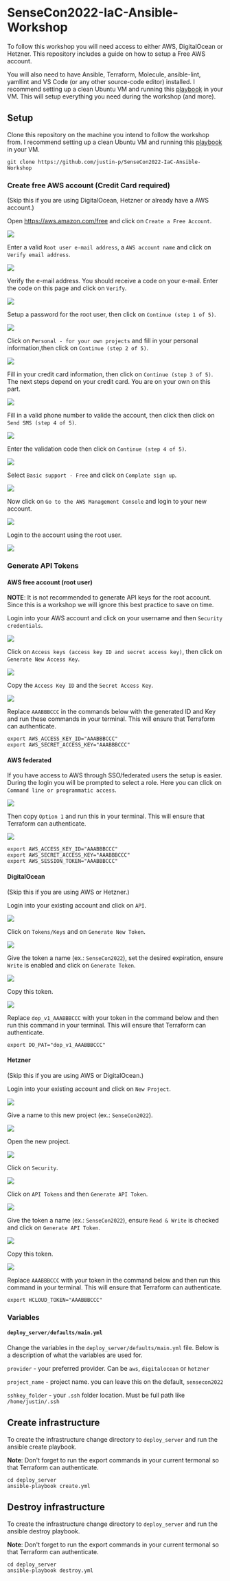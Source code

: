 # SenseCon2022-IaC-Ansible-Workshop

To follow this workshop you will need access to either AWS, DigitalOcean or Hetzner. This repository includes a guide on how to setup a Free AWS account.

You will also need to have Ansible, Terraform, Molecule, ansible-lint, yamllint and VS Code (or any other source-code editor) installed. I recommend setting up a clean Ubuntu VM and running this [playbook](https://github.com/justin-p/ansible-playbook-terraform-workstation#installation) in your VM. This will setup everything you need during the workshop (and more).

## Setup

Clone this repository on the machine you intend to follow the workshop from. I recommend setting up a clean Ubuntu VM and running this [playbook](https://github.com/justin-p/ansible-playbook-terraform-workstation#installation) in your VM.

```
git clone https://github.com/justin-p/SenseCon2022-IaC-Ansible-Workshop
```

### Create free AWS account (Credit Card required)

(Skip this if you are using DigitalOcean, Hetzner or already have a AWS account.)

Open https://aws.amazon.com/free and click on `Create a Free Account`.

![](_img/aws/create_free_user/2022-05-30_15-32.png)

Enter a valid `Root user e-mail address`, a `AWS account name` and click on `Verify email address`.

![](_img/aws/create_free_user/2022-05-30_15-33.png)

Verify the e-mail address. You should receive a code on your e-mail. Enter the code on this page and click on `Verify`.

![](_img/aws/create_free_user/2022-05-30_15-34.png)

Setup a password for the root user, then click on `Continue (step 1 of 5)`.

![](_img/aws/create_free_user/2022-05-30_15-35.png)

Click on `Personal - for your own projects` and fill in your personal information,then click on `Continue (step 2 of 5)`.

![](_img/aws/create_free_user/2022-05-30_15-36.png)

Fill in your credit card information, then click on `Continue (step 3 of 5)`. The next steps depend on your credit card. You are on your own on this part.

![](_img/aws/create_free_user/2022-05-30_15-39.png)

Fill in a valid phone number to valide the account, then click then click on `Send SMS (step 4 of 5)`.

![](_img/aws/create_free_user/2022-05-30_15-40.png)

Enter the validation code then click on `Continue (step 4 of 5)`.

![](_img/aws/create_free_user/2022-05-30_15-41.png)

Select `Basic support - Free` and click on `Complate sign up`.

![](_img/aws/create_free_user/2022-05-30_15-41_1.png)

Now click on `Go to the AWS Management Console` and login to your new account.

![](_img/aws/create_free_user/2022-05-30_15-41_2.png)

Login to the account using the root user.

![](_img/aws/create_free_user/2022-05-30_15-52.png)

### Generate API Tokens

#### AWS free account (root user)

**NOTE**: It is not recommended to generate API keys for the root account. Since this is a workshop we will ignore this best practice to save on time.

Login into your AWS account and click on your username and then `Security credentials`.

![](_img/aws/root_user/2022-05-30_15-16.png)

Click on `Access keys (access key ID and secret access key)`, then click on `Generate New Access Key`.

![](_img/aws/root_user/2022-05-30_15-16_1.png)

Copy the `Access Key ID` and the `Secret Access Key`.

![](_img/aws/root_user/2022-05-30_15-17.png)

Replace `AAABBBCCC` in the commands below with the generated ID and Key and run these commands in your terminal. This will ensure that Terraform can authenticate.

```
export AWS_ACCESS_KEY_ID="AAABBBCCC"
export AWS_SECRET_ACCESS_KEY="AAABBBCCC"
```

#### AWS federated

If you have access to AWS through SSO/federated users the setup is easier. During the login you will be prompted to select a role. Here you can click on `Command line or programmatic access`.

![](_img/aws/federated/2022-05-30_15-19.png)

Then copy `Option 1` and run this in your terminal. This will ensure that Terraform can authenticate.

![](_img/aws/federated/2022-05-30_15-19_1.png)

```
export AWS_ACCESS_KEY_ID="AAABBBCCC"
export AWS_SECRET_ACCESS_KEY="AAABBBCCC"
export AWS_SESSION_TOKEN="AAABBBCCC"
```

#### DigitalOcean

(Skip this if you are using AWS or Hetzner.)

Login into your existing account and click on `API`.

![](_img/digitalocean/2022-05-30_14-57.png)


Click on `Tokens/Keys` and on `Generate New Token`.

![](_img/digitalocean/2022-05-30_14-59.png)

Give the token a name (ex.: `SenseCon2022`), set the desired expiration, ensure `Write` is enabled and click on `Generate Token`.

![](_img/digitalocean/2022-05-30_14-59_1.png)

Copy this token.

![](_img/digitalocean/2022-05-30_14-59_2.png)

Replace `dop_v1_AAABBBCCC` with your token in the command below and then run this command in your terminal. This will ensure that Terraform can authenticate.

```
export DO_PAT="dop_v1_AAABBBCCC"
```

#### Hetzner

(Skip this if you are using AWS or DigitalOcean.)

Login into your existing account and click on `New Project`.

![](img/../_img/hetzner/2022-05-30_15-06.png)

Give a name to this new project (ex.: `SenseCon2022`).

![](img/../_img/hetzner/2022-05-30_15-06_1.png)

Open the new project.

![](img/../_img/hetzner/2022-05-30_15-06_2.png)

Click on `Security`.

![](img/../_img/hetzner/2022-05-30_15-06_3.png)

Click on `API Tokens` and then `Generate API Token`.

![](img/../_img/hetzner/2022-05-30_15-07.png)

Give the token a name (ex.: `SenseCon2022`), ensure `Read & Write` is checked and click on `Generate API Token`.

![](img/../_img/hetzner/2022-05-30_15-07_1.png)

Copy this token.

![](img/../_img/hetzner/2022-05-30_15-07_2.png)

Replace `AAABBBCCC` with your token in the command below and then run this command in your terminal. This will ensure that Terraform can authenticate.

```
export HCLOUD_TOKEN="AAABBBCCC"
```

### Variables

#### `deploy_server/defaults/main.yml`

Change the variables in the `deploy_server/defaults/main.yml` file. Below is a description of what the variables are used for.

`provider` - your preferred provider. Can be `aws`, `digitalocean` or `hetzner`

`project_name` - project name. you can leave this on the default, `sensecon2022`

`sshkey_folder` - your `.ssh` folder location. Must be full path like `/home/justin/.ssh`


## Create infrastructure

To create the infrastructure change directory to `deploy_server` and run the ansible create playbook.

**Note**: Don't forget to run the export commands in your current termonal so that Terraform can authenticate. 

```
cd deploy_server
ansible-playbook create.yml
```

## Destroy infrastructure

To create the infrastructure change directory to `deploy_server` and run the ansible destroy playbook.

**Note**: Don't forget to run the export commands in your current termonal so that Terraform can authenticate. 

```
cd deploy_server
ansible-playbook destroy.yml
```
